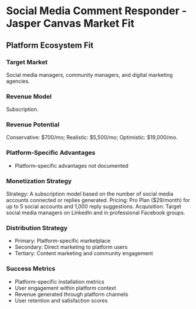 # Social Media Comment Responder - Jasper Canvas Market Fit

## Platform Ecosystem Fit

### Target Market
Social media managers, community managers, and digital marketing agencies.

### Revenue Model
Subscription.

### Revenue Potential
Conservative: $700/mo; Realistic: $5,500/mo; Optimistic: $19,000/mo.

### Platform-Specific Advantages
- Platform-specific advantages not documented

### Monetization Strategy
Strategy: A subscription model based on the number of social media accounts connected or replies generated. Pricing: Pro Plan ($29/month) for up to 5 social accounts and 1,000 reply suggestions. Acquisition: Target social media managers on LinkedIn and in professional Facebook groups.

### Distribution Strategy
- Primary: Platform-specific marketplace
- Secondary: Direct marketing to platform users
- Tertiary: Content marketing and community engagement

### Success Metrics
- Platform-specific installation metrics
- User engagement within platform context
- Revenue generated through platform channels
- User retention and satisfaction scores
